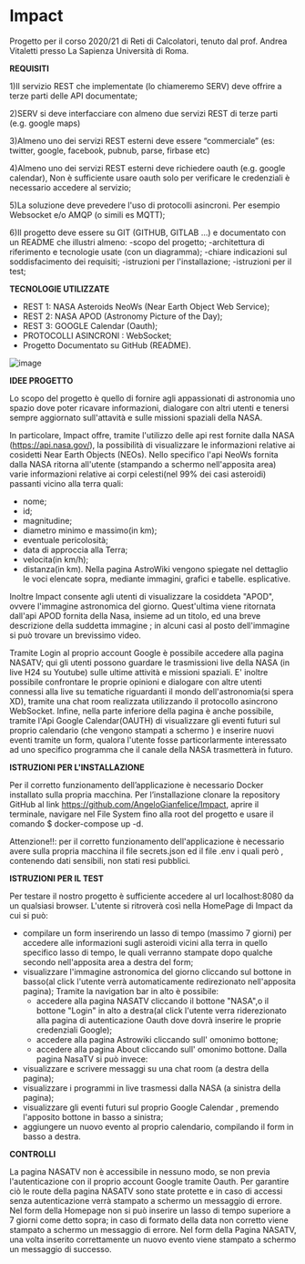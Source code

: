 # Impact

Progetto per il corso 2020/21 di Reti di Calcolatori, tenuto dal prof. Andrea Vitaletti presso La Sapienza Università di Roma.

**REQUISITI**

1)Il servizio REST che implementate (lo chiameremo SERV) deve offrire a terze parti delle API documentate;

2)SERV si deve interfacciare con almeno due servizi REST di terze parti (e.g. google maps)

3)Almeno uno dei servizi REST esterni deve essere “commerciale” (es: twitter, google, facebook, pubnub, parse, firbase etc)

4)Almeno uno dei servizi REST esterni deve richiedere oauth (e.g. google calendar), Non è sufficiente usare oauth solo per verificare le credenziali è necessario accedere al servizio;

5)La soluzione deve prevedere l'uso di protocolli asincroni. Per esempio Websocket e/o AMQP (o simili es MQTT);

6)Il progetto deve essere su GIT (GITHUB, GITLAB ...) e documentato con un README che illustri almeno:
  -scopo del progetto;
  -architettura di riferimento e tecnologie usate (con un diagramma);
  -chiare indicazioni sul soddisfacimento dei requisiti;
  -istruzioni per l'installazione;
  -istruzioni per il test;

**TECNOLOGIE UTILIZZATE**

  - REST 1: NASA Asteroids NeoWs (Near Earth Object Web Service);
  - REST 2: NASA APOD  (Astronomy Picture of the Day);
  - REST 3: GOOGLE Calendar (Oauth);
  - PROTOCOLLI ASINCRONI : WebSocket;
  - Progetto Documentato su GitHub (README).

![image](https://user-images.githubusercontent.com/83078138/123313966-4cdfa500-d52a-11eb-8902-ca8b648b7ef6.png)

**IDEE PROGETTO**

Lo scopo del progetto è quello di fornire agli appassionati di astronomia uno spazio dove poter ricavare informazioni, dialogare con altri utenti e tenersi sempre aggiornato sull'attavità e sulle missioni spaziali della NASA. 

In particolare, Impact offre, tramite l'utilizzo delle api rest fornite dalla NASA (https://api.nasa.gov/), la possibilità di visualizzare le informazioni relative ai cosidetti Near Earth Objects (NEOs). Nello specifico l'api NeoWs fornita dalla NASA ritorna all'utente (stampando a schermo nell'apposita area) varie informazioni relative ai corpi celesti(nel 99% dei casi asteroidi) passanti vicino alla terra quali: 
- nome;
- id;
- magnitudine;
- diametro minimo e massimo(in km);
- eventuale pericolosità;
- data di approccia alla Terra;
- velocita(in km/h);
- distanza(in km).
Nella pagina AstroWiki vengono spiegate nel dettaglio le voci elencate sopra, mediante immagini, grafici e tabelle. esplicative.

Inoltre Impact consente agli utenti di visualizzare la cosiddeta "APOD", ovvere l'immagine astronomica del giorno. Quest'ultima viene ritornata dall'api APOD fornita della Nasa, insieme ad un titolo, ed una breve descrizione della suddetta immagine ; in alcuni casi al posto dell'immagine si può trovare un brevissimo video.

Tramite Login al proprio account Google è possibile accedere alla pagina NASATV; qui gli utenti possono guardare le trasmissioni live della NASA (in live H24 su Youtube) sulle ultime attività e missioni spaziali.
E' inoltre possibile confrontare le proprie opinioni e dialogare con altre utenti connessi alla live su tematiche riguardanti il mondo dell'astronomia(si spera XD), tramite una chat room realizzata utilizzando il protocollo asincrono WebSocket. 
Infine, nella parte inferiore della pagina è anche possibile, tramite l'Api Google Calendar(OAUTH) di visualizzare gli eventi futuri sul proprio calendario (che vengono stampati a schermo ) e inserire nuovi eventi tramite un form, qualora l'utente fosse particorlarmente interessato ad uno specifico programma che il canale della NASA trasmetterà in futuro.   

**ISTRUZIONI PER L'INSTALLAZIONE**

Per il corretto funzionamento dell’applicazione è necessario Docker installato sulla propria macchina. Per l’installazione clonare la repository GitHub al link https://github.com/AngeloGianfelice/Impact, aprire il terminale, navigare nel File System fino alla root del progetto e usare il comando   $ docker-compose up -d.

Attenzione!!: per il corretto funzionamento dell'applicazione è necessario avere sulla propria macchina il file secrets.json ed il file .env i quali però , contenendo dati sensibili, non stati resi pubblici.  

**ISTRUZIONI PER IL TEST**

Per testare il nostro progetto è sufficiente accedere al url localhost:8080 da un qualsiasi browser.
L'utente si ritroverà  così nella HomePage di Impact da cui si può:
- compilare un form inserirendo un lasso di tempo (massimo 7 giorni) per accedere alle informazioni sugli asteroidi vicini alla terra in quello specifico lasso di tempo, le quali verranno stampate dopo qualche secondo nell'apposita area a destra del form;
- visualizzare l'immagine astronomica del giorno cliccando sul bottone in basso(al click l'utente verrà automaticamente redirezionato nell'apposita pagina);
    Tramite la navigation bar in alto è possibile:
    - accedere alla pagina NASATV cliccando il bottone "NASA",o il bottone "Login" in alto a destra(al click l'utente verra riderezionato alla pagina di autenticazione Oauth dove dovrà inserire le proprie credenziali Google);
    - accedere alla pagina Astrowiki cliccando sull' omonimo  bottone;
    - accedere alla pagina About cliccando sull' omonimo  bottone.
Dalla pagina NasaTV si può invece:
- visualizzare e scrivere messaggi su una chat room (a destra della pagina);
- visualizzare i programmi in live trasmessi dalla NASA (a sinistra della pagina);
- visualizzare gli eventi futuri sul proprio Google Calendar , premendo l'apposito bottone in basso a sinistra; 
- aggiungere un nuovo evento al proprio calendario, compilando il form in basso a destra.

**CONTROLLI**

La pagina NASATV non è accessibile in nessuno modo, se non previa l'autenticazione con il proprio account Google tramite Oauth. Per garantire ciò le route della pagina NASATV sono state protette e in caso di accessi senza autenticazione verrà stampato a schermo un messaggio di errore. 
Nel form della Homepage non si può inserire un lasso di tempo superiore a 7 giorni come detto sopra; in caso di formato della data non corretto viene stampato a schermo un messaggio di errore.
Nel form della Pagina NASATV, una volta inserito correttamente un nuovo evento viene stampato a schermo un messaggio di successo. 


